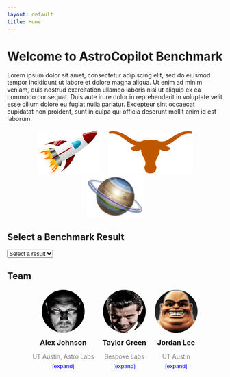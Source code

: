 ```yaml
---
layout: default
title: Home
---
```


# Welcome to AstroCopilot Benchmark

Lorem ipsum dolor sit amet, consectetur adipiscing elit, sed do eiusmod tempor incididunt ut labore et dolore magna aliqua. Ut enim ad minim veniam, quis nostrud exercitation ullamco laboris nisi ut aliquip ex ea commodo consequat. Duis aute irure dolor in reprehenderit in voluptate velit esse cillum dolore eu fugiat nulla pariatur. Excepteur sint occaecat cupidatat non proident, sunt in culpa qui officia deserunt mollit anim id est laborum.

<div style="text-align: center; margin-top: 20px;">
  <img src="assets/pics/rocket.png" alt="Rocket" style="height: 100px; margin: 0 10px;">
  <img src="assets/pics/longhorn.png" alt="Longhorn" style="height: 100px; margin: 0 10px;">
  <img src="assets/pics/planet.png" alt="Planet" style="height: 100px; margin: 0 10px;">
</div>

<h2>Select a Benchmark Result</h2>
<select id="file-selector">
  <option>Select a result</option>
</select>

<canvas id="benchmarkChart" width="800" height="400"></canvas>

<script src="https://cdn.jsdelivr.net/npm/chart.js"></script>
<script>
  const basePath = "{{ site.baseurl }}/assets/json/"; // Path to your JSON directory
  const dropdown = document.getElementById("file-selector");

  // Populate dropdown menu with JSON file options
  async function populateDropdown() {
    try {
      const files = ["gpt-4o.json"]; // Add filenames here

      files.forEach((file) => {
        const option = document.createElement("option");
        option.value = file;
        option.textContent = file.replace(".json", ""); // Remove ".json" for display
        dropdown.appendChild(option);
      });
    } catch (error) {
      console.error("Error populating dropdown:", error);
    }
  }

  // Event listener for dropdown selection
  dropdown.addEventListener("change", function () {
    const selectedFile = dropdown.value;
    if (selectedFile !== "Select a result") {
      const jsonPath = basePath + selectedFile;
      fetchAndProcessData(jsonPath);
    }
  });

  // Fetch and process data from the selected JSON file
  async function fetchAndProcessData(jsonPath) {
    try {
      const response = await fetch(jsonPath);
      const data = await response.json();

      const metrics = {
        direct_match: [],
        fuzzy_match: [],
        codebleu: [],
        codebertscore: [],
        codebertscore_rescaled: [],
        code_success: [],
        syntax_match_score: []
      };

      // Traverse every item in the JSON
      data.forEach((item) => {
        if (item.result) {
          item.result.forEach((result) => {
            if ("direct_match" in result && result.direct_match !== null) {
              metrics.direct_match.push(result.direct_match ? 1 : 0);
            }
            if ("fuzzy_match" in result && result.fuzzy_match !== null) {
              metrics.fuzzy_match.push(result.fuzzy_match / 100); // Scale to 0-1
            }
            if ("codebleu" in result && result.codebleu?.codebleu !== null) {
              metrics.codebleu.push(result.codebleu.codebleu);
            }
            if ("codebertscore" in result && result.codebertscore?.F1 !== null) {
              metrics.codebertscore.push(result.codebertscore.F1);
            }
            if (
              "codebertscore_rescaled" in result &&
              result.codebertscore_rescaled?.F1 !== null
            ) {
              metrics.codebertscore_rescaled.push(result.codebertscore_rescaled.F1);
            }
          });
        }

        // Extract values from `result_summary`
        if (item.result_summary) {
          if (item.result_summary.code_success !== null) {
            metrics.code_success.push(item.result_summary.code_success);
          }
          if (item.result_summary.syntax_match_score !== null) {
            metrics.syntax_match_score.push(item.result_summary.syntax_match_score);
          }
        }
      });

      // Calculate averages
      const averages = {};
      for (const [key, values] of Object.entries(metrics)) {
        averages[key] = values.length
          ? values.reduce((sum, val) => sum + val, 0) / values.length
          : 0;
      }

      renderChart(averages); // Render chart with processed data
    } catch (error) {
      console.error("Error fetching or processing JSON data:", error);
    }
  }

  // Render the chart
  function renderChart(averages) {
    const ctx = document.getElementById("benchmarkChart").getContext("2d");

    if (window.currentChart) {
      window.currentChart.destroy();
    }

    window.currentChart = new Chart(ctx, {
      type: "bar",
      data: {
        labels: Object.keys(averages),
        datasets: [
          {
            label: "Metrics (0-1 Range)",
            data: Object.values(averages),
            backgroundColor: [
              "rgba(75, 192, 192, 0.2)",
              "rgba(54, 162, 235, 0.2)",
              "rgba(255, 206, 86, 0.2)",
              "rgba(153, 102, 255, 0.2)",
              "rgba(255, 159, 64, 0.2)",
              "rgba(201, 203, 207, 0.2)",
              "rgba(255, 99, 132, 0.2)"
            ],
            borderColor: [
              "rgba(75, 192, 192, 1)",
              "rgba(54, 162, 235, 1)",
              "rgba(255, 206, 86, 1)",
              "rgba(153, 102, 255, 1)",
              "rgba(255, 159, 64, 1)",
              "rgba(201, 203, 207, 1)",
              "rgba(255, 99, 132, 1)"
            ],
            borderWidth: 1
          }
        ]
      },
      options: {
        responsive: true,
        maintainAspectRatio: true,
        scales: {
          y: {
            beginAtZero: true
          }
        },
        plugins: {
          legend: {
            display: true
          },
          title: {
            display: true,
            text: "Benchmark Evaluation Metrics"
          }
        }
      }
    });
  }

  // Initialize the dropdown menu
  populateDropdown();
</script>

<h2>Team</h2>
<div id="team-section" style="display: flex; justify-content: center; flex-wrap: wrap; gap: 20px; margin-top: 20px;">

  <div class="team-member" style="text-align: center; max-width: 200px;">
    <img src="assets/pics/member1.png" alt="Member 1" style="width: 100px; height: 100px; border-radius: 50%;">
    <h3 style="margin: 10px 0;">Alex Johnson</h3>
    <p style="color: gray; margin-bottom: 5px;">UT Austin, Astro Labs</p>
    <button onclick="toggleDetails('member1')" style="background: none; border: none; color: blue; cursor: pointer;">[expand]</button>
    <p id="details-member1" style="display: none; color: darkgray; margin-top: 10px;">Alex is a researcher focusing on space data processing and AI applications.</p>
  </div>

  <div class="team-member" style="text-align: center; max-width: 200px;">
    <img src="assets/pics/member2.png" alt="Member 2" style="width: 100px; height: 100px; border-radius: 50%;">
    <h3 style="margin: 10px 0;">Taylor Green</h3>
    <p style="color: gray; margin-bottom: 5px;">Bespoke Labs</p>
    <button onclick="toggleDetails('member2')" style="background: none; border: none; color: blue; cursor: pointer;">[expand]</button>
    <p id="details-member2" style="display: none; color: darkgray; margin-top: 10px;">Taylor specializes in developing AI-driven tools for astrophysics research.</p>
  </div>

  <div class="team-member" style="text-align: center; max-width: 200px;">
    <img src="assets/pics/member3.png" alt="Member 3" style="width: 100px; height: 100px; border-radius: 50%;">
    <h3 style="margin: 10px 0;">Jordan Lee</h3>
    <p style="color: gray; margin-bottom: 5px;">UT Austin</p>
    <button onclick="toggleDetails('member3')" style="background: none; border: none; color: blue; cursor: pointer;">[expand]</button>
    <p id="details-member3" style="display: none; color: darkgray; margin-top: 10px;">Jordan is working on large-scale simulations of galactic formations.</p>
  </div>

</div>

<script>
  function toggleDetails(memberId) {
    const details = document.getElementById(`details-${memberId}`);
    if (details.style.display === "none") {
      details.style.display = "block";
    } else {
      details.style.display = "none";
    }
  }
</script>
